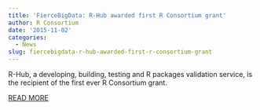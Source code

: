 ```yaml
---
title: 'FierceBigData: R-Hub awarded first R Consortium grant'
author: R Consortium
date: '2015-11-02'
categories:
  - News
slug: fiercebigdata-r-hub-awarded-first-r-consortium-grant
---
```


R-Hub, a developing, building, testing and R packages validation service, is the recipient of the first ever R Consortium grant.

[READ MORE](http://www.fiercebigdata.com/story/r-hub-awarded-first-r-consortium-grant/2015-11-02)
